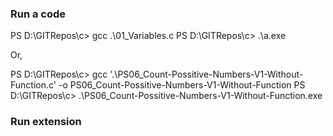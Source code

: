 ### Run a code
PS D:\GITRepos\c> gcc .\01_Variables.c
PS D:\GITRepos\c> .\a.exe

Or,

PS D:\GITRepos\c> gcc '.\PS06_Count-Possitive-Numbers-V1-Without-Function.c' -o PS06_Count-Possitive-Numbers-V1-Without-Function
PS D:\GITRepos\c> .\PS06_Count-Possitive-Numbers-V1-Without-Function.exe

### Run extension
